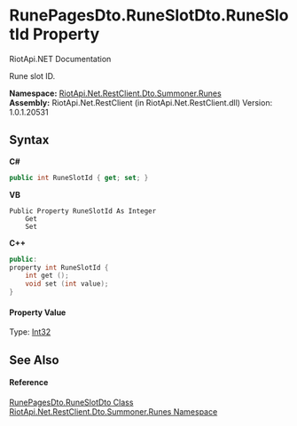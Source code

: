 # RunePagesDto.RuneSlotDto.RuneSlotId Property 
RiotApi.NET Documentation 

Rune slot ID.

**Namespace:**&nbsp;<a href="e9a88602-23dd-5df4-2c06-3753e3f95d7e">RiotApi.Net.RestClient.Dto.Summoner.Runes</a><br />**Assembly:**&nbsp;RiotApi.Net.RestClient (in RiotApi.Net.RestClient.dll) Version: 1.0.1.20531

## Syntax

**C#**<br />
``` C#
public int RuneSlotId { get; set; }
```

**VB**<br />
``` VB
Public Property RuneSlotId As Integer
	Get
	Set
```

**C++**<br />
``` C++
public:
property int RuneSlotId {
	int get ();
	void set (int value);
}
```


#### Property Value
Type: <a href="http://msdn2.microsoft.com/en-us/library/td2s409d" target="_blank">Int32</a>

## See Also


#### Reference
<a href="1c6317c5-a151-8ffc-0a18-55e40a4d7a64">RunePagesDto.RuneSlotDto Class</a><br /><a href="e9a88602-23dd-5df4-2c06-3753e3f95d7e">RiotApi.Net.RestClient.Dto.Summoner.Runes Namespace</a><br />